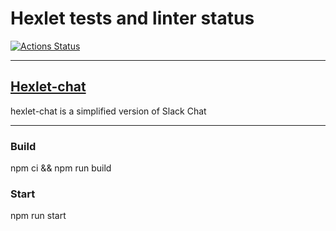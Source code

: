 # Hexlet tests and linter status

[![Actions Status](https://github.com/FasTrss/frontend-project-12/workflows/hexlet-check/badge.svg)](https://github.com/Fastrss/frontend-project-12/actions)

_____

## [Hexlet-chat](https://frontend-project-12-production-934d.up.railway.app/login)

hexlet-chat is a simplified version of Slack Chat

_____

### Build

npm ci && npm run build

### Start

npm run start
